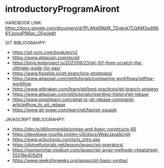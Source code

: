 # introductoryProgramAiront

HANDBOOK LINK: https://docs.google.com/document/d/1PLjMg6Wa1K_TDubvk7CQAM3udWb6YJoioqPN6ac_OEw/edit

GIT BIBLIOGRAHPY:

* https://git-scm.com/book/en/v2
* https://www.atlassian.com/es/git
* https://blog.testproject.io/2021/09/23/git-101-from-scratch-the-ultimate-guide-for-qas/
* https://www.flagship.io/git-branching-strategies/
* https://www.atlassian.com/git/tutorials/comparing-workflows/gitflow-workflow
* https://www.gitkraken.com/learn/git/best-practices/git-branch-strategy
* https://www.atlassian.com/git/tutorials/rewriting-history/git-rebase
* https://www.simplilearn.com/what-is-git-rebase-command-article#how_to_git_rebase
* https://www.git-tower.com/learn/git/faq/git-squash


JAVASCRIPT BIBLIOGRAHPY:

* https://dev.to/dillionmegida/syntax-and-basic-constructs-65
* https://developer.mozilla.org/en-US/docs/Web/JavaScript
* https://www.w3schools.com/js/js_intro.asp
* https://dotnettutorials.net/lesson/javascript-operators/
* https://igorgonchar.medium.com/javascript-array-methods-cheatsheet-55016e405d14
* https://www.geeksforgeeks.org/javascript-basic-syntax/